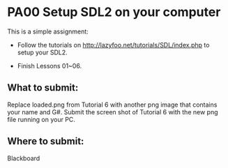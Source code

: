 # PA00 Setup SDL2 on your computer

This is a simple assignment: 

- Follow the tutorials on http://lazyfoo.net/tutorials/SDL/index.php to setup your SDL2.

- Finish Lessons 01~06.

## What to submit:

Replace loaded.png from Tutorial 6 with another png image that contains your name and G#. Submit the screen shot of Tutorial 6 with the new png file running on your PC. 

## Where to submit: 

Blackboard
